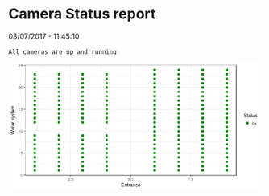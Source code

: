 Camera Status report
================
03/07/2017 - 11:45:10

    All cameras are up and running

![](camreport_files/figure-markdown_github/unnamed-chunk-2-1.png)
